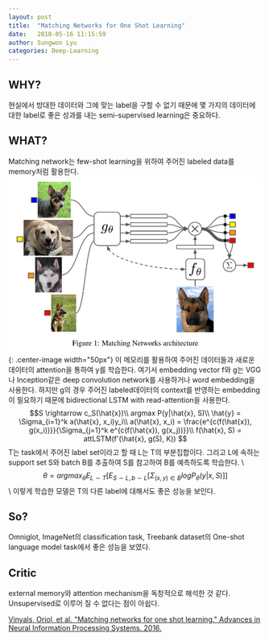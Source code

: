 ```yaml
---
layout: post
title:  "Matching Networks for One Shot Learning"
date:   2018-05-16 11:15:59
author: Sungwon Lyu
categories: Deep-Learning
---
```


## WHY? 
현실에서 방대한 데이터와 그에 맞는 label을 구할 수 없기 때문에 몇 가지의 데이터에 대한 label로 좋은 성과를 내는 semi-supervised learning은 중요하다.

## WHAT?
Matching network는 few-shot learning을 위하여 주어진 labeled data를 memory처럼 활용한다. 
![image](/assets/images/mnet.png){: .center-image width="50px"}
이 메모리를 활용하여 주어진 데이터들과 새로운 데이터의 attention을 통하여 y를 학습한다. 여기서 embedding vector f와 g는 VGG나 Inception같은 deep convolution network를 사용하거나 word embedding을 사용한다. 하지만 g의 경우 주어진 labeled데이터의 context를 반영하는 embedding이 필요하기 때문에 bidirectional LSTM with read-attention을 사용한다. 
$$S \rightarrow c_S(\hat{x})\\
argmax P(y|\hat{x}, S)\\
\hat{y} = \Sigma_{i=1}^k a(\hat{x}, x_i)y_i\\
a(\hat{x}, x_i) = \frac{e^{c(f(\hat{x}), g(x_i))}}{\Sigma_{j=1}^k e^{c(f(\hat{x}), g(x_j))}}\\
f(\hat{x}, S) = attLSTM(f'(\hat{x}, g(S), K))
$$
T는 task에서 주어진 label set이라고 할 때 L는 T의 부분집합이다. 그리고 L에 속하는 support set S와 batch B를 추출하여 S를 참고하여 B를 예측하도록 학습한다. \\
$$\theta = argmax_{\theta} E_{L \sim T}[E_{S \sim L, b \sim L} [\Sigma_{(x, y) \in B} log P_{\theta}(y|x, S)]]$$\\
이렇게 학습한 모델은 T의 다른 label에 대해서도 좋은 성능을 보인다. 

## So?
Omniglot, ImageNet의 classification task, Treebank dataset의 One-shot language model task에서 좋은 성능을 보였다.

## Critic
external memory와 attention mechanism을 독창적으로 해석한 것 같다. Unsupervised로 이루어 질 수 없다는 점이 아쉽다. 

[Vinyals, Oriol, et al. "Matching networks for one shot learning." Advances in Neural Information Processing Systems. 2016.](http://papers.nips.cc/paper/6385-matching-networks-for-one-shot-learning)
